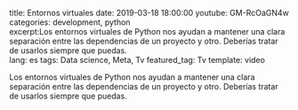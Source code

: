 title: Entornos virtuales
date: 2019-03-18 18:00:00
youtube: GM-RcOaGN4w
categories: development, python  
excerpt:Los entornos virtuales de Python nos ayudan a mantener una clara separación entre las dependencias de un proyecto y otro. Deberías tratar de usarlos siempre que puedas.  
lang: es
tags: Data science, Meta, Tv
featured_tag: Tv
template: video

Los entornos virtuales de Python nos ayudan a mantener una clara separación entre las dependencias de un proyecto y otro. Deberías tratar de usarlos siempre que puedas.
